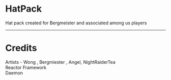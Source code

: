 # HatPack
Hat pack created for Bergmeister and associated among us players


-----------------------
# Credits
Artists - Wong , Bergmiester , Angel, NightRaiderTea   
Reactor Framework   
Daemon   
